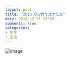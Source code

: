 ```yaml
---
layout: post
title: "2016 CRV养车成本汇总"
date: 2016-12-31 21:33
comments: true
categories:
- 车车
- 生活
---
```



![image](/images/yangche2016.jpg)

